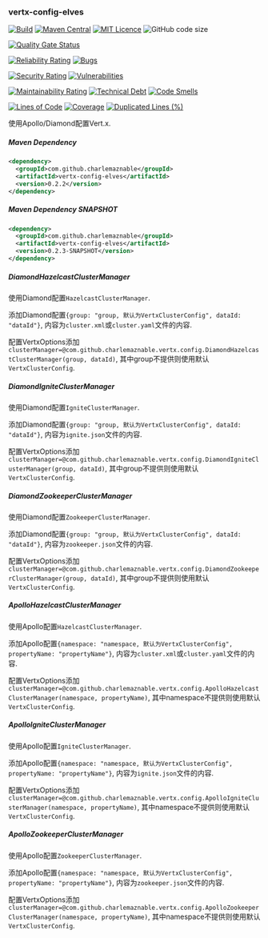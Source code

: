 ### vertx-config-elves

[![Build](https://github.com/CharLemAznable/vertx-config-elves/actions/workflows/build.yml/badge.svg)](https://github.com/CharLemAznable/vertx-config-elves/actions/workflows/build.yml)
[![Maven Central](https://maven-badges.herokuapp.com/maven-central/com.github.charlemaznable/vertx-config-elves/badge.svg)](https://maven-badges.herokuapp.com/maven-central/com.github.charlemaznable/vertx-config-elves/)
[![MIT Licence](https://badges.frapsoft.com/os/mit/mit.svg?v=103)](https://opensource.org/licenses/mit-license.php)
![GitHub code size](https://img.shields.io/github/languages/code-size/CharLemAznable/vertx-config-elves)

[![Quality Gate Status](https://sonarcloud.io/api/project_badges/measure?project=CharLemAznable_vertx-config-elves&metric=alert_status)](https://sonarcloud.io/dashboard?id=CharLemAznable_vertx-config-elves)

[![Reliability Rating](https://sonarcloud.io/api/project_badges/measure?project=CharLemAznable_vertx-config-elves&metric=reliability_rating)](https://sonarcloud.io/dashboard?id=CharLemAznable_vertx-config-elves)
[![Bugs](https://sonarcloud.io/api/project_badges/measure?project=CharLemAznable_vertx-config-elves&metric=bugs)](https://sonarcloud.io/dashboard?id=CharLemAznable_vertx-config-elves)

[![Security Rating](https://sonarcloud.io/api/project_badges/measure?project=CharLemAznable_vertx-config-elves&metric=security_rating)](https://sonarcloud.io/dashboard?id=CharLemAznable_vertx-config-elves)
[![Vulnerabilities](https://sonarcloud.io/api/project_badges/measure?project=CharLemAznable_vertx-config-elves&metric=vulnerabilities)](https://sonarcloud.io/dashboard?id=CharLemAznable_vertx-config-elves)

[![Maintainability Rating](https://sonarcloud.io/api/project_badges/measure?project=CharLemAznable_vertx-config-elves&metric=sqale_rating)](https://sonarcloud.io/dashboard?id=CharLemAznable_vertx-config-elves)
[![Technical Debt](https://sonarcloud.io/api/project_badges/measure?project=CharLemAznable_vertx-config-elves&metric=sqale_index)](https://sonarcloud.io/dashboard?id=CharLemAznable_vertx-config-elves)
[![Code Smells](https://sonarcloud.io/api/project_badges/measure?project=CharLemAznable_vertx-config-elves&metric=code_smells)](https://sonarcloud.io/dashboard?id=CharLemAznable_vertx-config-elves)

[![Lines of Code](https://sonarcloud.io/api/project_badges/measure?project=CharLemAznable_vertx-config-elves&metric=ncloc)](https://sonarcloud.io/dashboard?id=CharLemAznable_vertx-config-elves)
[![Coverage](https://sonarcloud.io/api/project_badges/measure?project=CharLemAznable_vertx-config-elves&metric=coverage)](https://sonarcloud.io/dashboard?id=CharLemAznable_vertx-config-elves)
[![Duplicated Lines (%)](https://sonarcloud.io/api/project_badges/measure?project=CharLemAznable_vertx-config-elves&metric=duplicated_lines_density)](https://sonarcloud.io/dashboard?id=CharLemAznable_vertx-config-elves)

使用Apollo/Diamond配置Vert.x.

##### Maven Dependency

```xml
<dependency>
  <groupId>com.github.charlemaznable</groupId>
  <artifactId>vertx-config-elves</artifactId>
  <version>0.2.2</version>
</dependency>
```

##### Maven Dependency SNAPSHOT

```xml
<dependency>
  <groupId>com.github.charlemaznable</groupId>
  <artifactId>vertx-config-elves</artifactId>
  <version>0.2.3-SNAPSHOT</version>
</dependency>
```

##### DiamondHazelcastClusterManager

使用Diamond配置```HazelcastClusterManager```.

添加Diamond配置```{group: "group, 默认为VertxClusterConfig", dataId: "dataId"}```, 内容为```cluster.xml```或```cluster.yaml```文件的内容.

配置VertxOptions添加```clusterManager=@com.github.charlemaznable.vertx.config.DiamondHazelcastClusterManager(group, dataId)```, 其中group不提供则使用默认```VertxClusterConfig```.


##### DiamondIgniteClusterManager

使用Diamond配置```IgniteClusterManager```.

添加Diamond配置```{group: "group, 默认为VertxClusterConfig", dataId: "dataId"}```, 内容为```ignite.json```文件的内容.

配置VertxOptions添加```clusterManager=@com.github.charlemaznable.vertx.config.DiamondIgniteClusterManager(group, dataId)```, 其中group不提供则使用默认```VertxClusterConfig```.


##### DiamondZookeeperClusterManager

使用Diamond配置```ZookeeperClusterManager```.

添加Diamond配置```{group: "group, 默认为VertxClusterConfig", dataId: "dataId"}```, 内容为```zookeeper.json```文件的内容.

配置VertxOptions添加```clusterManager=@com.github.charlemaznable.vertx.config.DiamondZookeeperClusterManager(group, dataId)```, 其中group不提供则使用默认```VertxClusterConfig```.


##### ApolloHazelcastClusterManager

使用Apollo配置```HazelcastClusterManager```.

添加Apollo配置```{namespace: "namespace, 默认为VertxClusterConfig", propertyName: "propertyName"}```, 内容为```cluster.xml```或```cluster.yaml```文件的内容.

配置VertxOptions添加```clusterManager=@com.github.charlemaznable.vertx.config.ApolloHazelcastClusterManager(namespace, propertyName)```, 其中namespace不提供则使用默认```VertxClusterConfig```.


##### ApolloIgniteClusterManager

使用Apollo配置```IgniteClusterManager```.

添加Apollo配置```{namespace: "namespace, 默认为VertxClusterConfig", propertyName: "propertyName"}```, 内容为```ignite.json```文件的内容.

配置VertxOptions添加```clusterManager=@com.github.charlemaznable.vertx.config.ApolloIgniteClusterManager(namespace, propertyName)```, 其中namespace不提供则使用默认```VertxClusterConfig```.


##### ApolloZookeeperClusterManager

使用Apollo配置```ZookeeperClusterManager```.

添加Apollo配置```{namespace: "namespace, 默认为VertxClusterConfig", propertyName: "propertyName"}```, 内容为```zookeeper.json```文件的内容.

配置VertxOptions添加```clusterManager=@com.github.charlemaznable.vertx.config.ApolloZookeeperClusterManager(namespace, propertyName)```, 其中namespace不提供则使用默认```VertxClusterConfig```.
